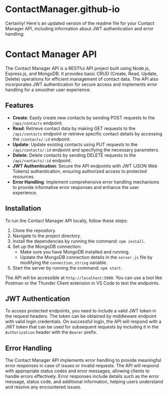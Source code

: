# ContactManager.github-io
Certainly! Here's an updated version of the readme file for your Contact Manager API, including information about JWT authentication and error handling:

# Contact Manager API

The Contact Manager API is a RESTful API project built using Node.js, Express.js, and MongoDB. It provides basic CRUD (Create, Read, Update, Delete) operations for efficient management of contact data. The API also incorporates JWT authentication for secure access and implements error handling for a smoother user experience.

## Features

- **Create**: Easily create new contacts by sending POST requests to the `/api/contacts` endpoint.
- **Read**: Retrieve contact data by making GET requests to the `/api/contacts` endpoint or retrieve specific contact details by accessing the `/contacts/:id` endpoint.
- **Update**: Update existing contacts using PUT requests to the `/api/contacts/:id` endpoint and specifying the necessary parameters.
- **Delete**: Delete contacts by sending DELETE requests to the `/api/contacts/:id` endpoint.
- **JWT Authentication**: Secure the API endpoints with JWT (JSON Web Tokens) authentication, ensuring authorized access to protected resources.
- **Error Handling**: Implement comprehensive error handling mechanisms to provide informative error responses and enhance the user experience.

## Installation

To run the Contact Manager API locally, follow these steps:

1. Clone the repository.
2. Navigate to the project directory.
3. Install the dependencies by running the command: `npm install`.
4. Set up the MongoDB connection:
   - Make sure you have MongoDB installed and running.
   - Update the MongoDB connection details in the `server.js` file by modifying the `connection_string` variable.
5. Start the server by running the command: `npm start`.

The API will be accessible at `http://localhost:5000`. You can use a tool like Postman or the Thunder Client extension in VS Code to test the endpoints.

## JWT Authentication

To access protected endpoints, you need to include a valid JWT token in the request headers. The token can be obtained by  middleware endpoint with valid login credentials. On successful login, the API will respond with a JWT token that can be used for subsequent requests by including it in the `Authorization` header with the `Bearer` prefix.

## Error Handling

The Contact Manager API implements error handling to provide meaningful error responses in case of issues or invalid requests. The API will respond with appropriate status codes and error messages, allowing clients to handle errors effectively. Error responses include details such as the error message, status code, and additional information, helping users understand and resolve any encountered issues.
